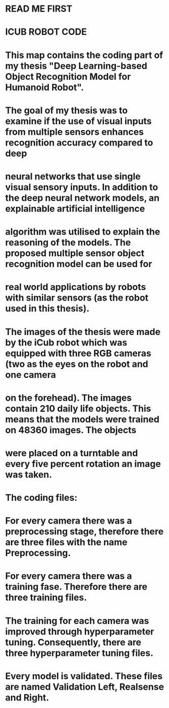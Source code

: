 # READ ME FIRST 

# ICUB ROBOT CODE 

# This map contains the coding part of my thesis "Deep Learning-based Object Recognition Model for Humanoid Robot". 

# The goal of my thesis was to examine if the use of visual inputs from multiple sensors enhances recognition accuracy compared to deep
# neural networks that use single visual sensory inputs. In addition to the deep neural network models, an explainable artificial intelligence
# algorithm was utilised to explain the reasoning of the models. The proposed multiple sensor object recognition model can be used for 
# real world applications by robots with similar sensors (as the robot used in this thesis). 

# The images of the thesis were made by the iCub robot which was equipped with three RGB cameras (two as the eyes on the robot and one camera
# on the forehead). The images contain 210 daily life objects. This means that the models were trained on 48360 images. The objects 
# were placed on a turntable and every five percent rotation an image was taken. 

# The coding files: 
# For every camera there was a preprocessing stage, therefore there are three files with the name Preprocessing. 
# For every camera there was a training fase. Therefore there are three training files. 
# The training for each camera was improved through hyperparameter tuning. Consequently, there are three hyperparameter tuning files. 
# Every model is validated. These files are named Validation Left, Realsense and Right. 
#  
